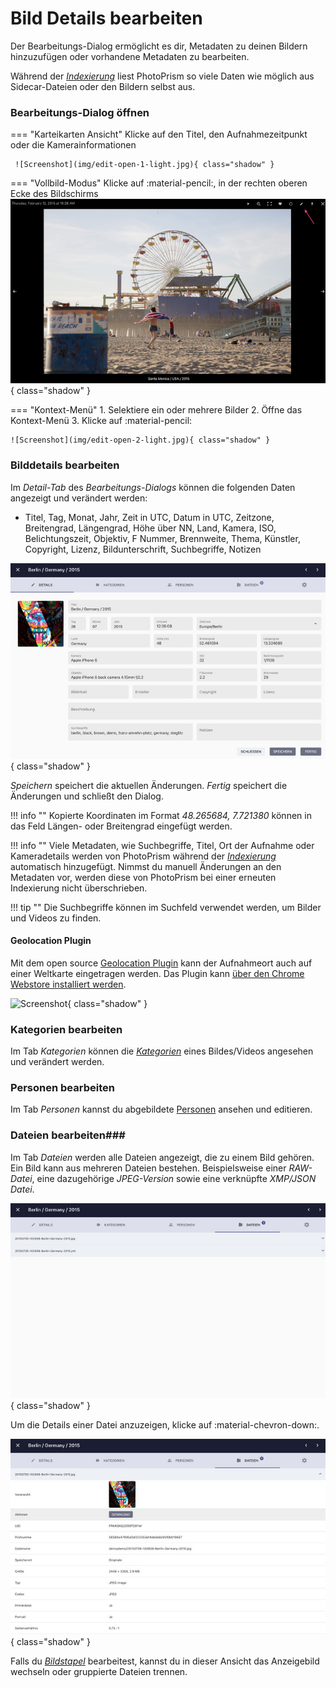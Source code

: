 # Bild Details bearbeiten #
Der Bearbeitungs-Dialog ermöglicht es dir, Metadaten zu deinen Bildern hinzuzufügen oder vorhandene Metadaten zu bearbeiten.

Während der [*Indexierung*](../library/indexing.md) liest PhotoPrism so viele Daten wie möglich aus Sidecar-Dateien oder den Bildern selbst aus.

### Bearbeitungs-Dialog öffnen ###

=== "Karteikarten Ansicht"
     Klicke auf den Titel, den Aufnahmezeitpunkt oder die Kamerainformationen

     ![Screenshot](img/edit-open-1-light.jpg){ class="shadow" }

=== "Vollbild-Modus"
      Klicke auf :material-pencil:, in der rechten oberen Ecke des Bildschirms
        ![Screenshot](img/edit-open-3-light.jpg){ class="shadow" }

=== "Kontext-Menü"
     1. Selektiere ein oder mehrere Bilder
     2. Öffne das Kontext-Menü
     3. Klicke auf :material-pencil:

    ![Screenshot](img/edit-open-2-light.jpg){ class="shadow" }

### Bilddetails bearbeiten ###
Im *Detail-Tab* des *Bearbeitungs-Dialogs* können die folgenden Daten angezeigt und verändert werden:

* Titel, Tag, Monat, Jahr, Zeit in UTC, Datum in UTC, Zeitzone, Breitengrad, Längengrad, Höhe über NN, Land, Kamera, ISO, Belichtungszeit, Objektiv, F Nummer, Brennweite, Thema, Künstler, Copyright, Lizenz, Bildunterschrift, Suchbegriffe, Notizen

![Screenshot](img/edit-details-german.jpg){ class="shadow" }

*Speichern* speichert die aktuellen Änderungen.
*Fertig* speichert die Änderungen und schließt den Dialog.

!!! info ""
    Kopierte Koordinaten im Format *48.265684, 7.721380* können in das Feld Längen- oder Breitengrad eingefügt werden.

!!! info ""
    Viele Metadaten, wie Suchbegriffe, Titel, Ort der Aufnahme oder Kameradetails werden von PhotoPrism während der [*Indexierung*](../library/indexing.md) automatisch hinzugefügt.
    Nimmst du manuell Änderungen an den Metadaten vor, werden diese von PhotoPrism bei einer erneuten Indexierung nicht überschrieben.

!!! tip ""
    Die Suchbegriffe können im Suchfeld verwendet werden, um Bilder und Videos zu finden.

#### Geolocation Plugin ####

Mit dem open source [Geolocation Plugin](https://github.com/andyvalerio/photoprism-geolocation) kann der Aufnahmeort auch auf einer Weltkarte eingetragen werden. Das Plugin kann [über den Chrome Webstore installiert werden](https://chrome.google.com/webstore/detail/geolocation-plugin-for-ph/oggmpodnbdcmfiognbkkeffacpeaifch).

![Screenshot](https://valerio.nu/maps/geolocation.jpg){ class="shadow" }

### Kategorien bearbeiten ###
Im Tab *Kategorien* können die [*Kategorien*](labels.md) eines Bildes/Videos angesehen und verändert werden.

### Personen bearbeiten ###
Im Tab *Personen* kannst du abgebildete [Personen](people.md) ansehen und editieren.

### Dateien bearbeiten###
Im Tab *Dateien* werden alle Dateien angezeigt, die zu einem Bild gehören.
Ein Bild kann aus mehreren Dateien bestehen. Beispielsweise einer *RAW-Datei*, eine dazugehörige *JPEG-Version* sowie eine verknüpfte *XMP/JSON Datei*.

![Screenshot](img/edit-files-1-german.jpg){ class="shadow" }

Um die Details einer Datei anzuzeigen, klicke auf :material-chevron-down:.

![Screenshot](img/edit-files-2-german.jpg){ class="shadow" }

Falls du [*Bildstapel*](stacks.md) bearbeitest, kannst du in dieser Ansicht das Anzeigebild wechseln oder gruppierte Dateien trennen.

